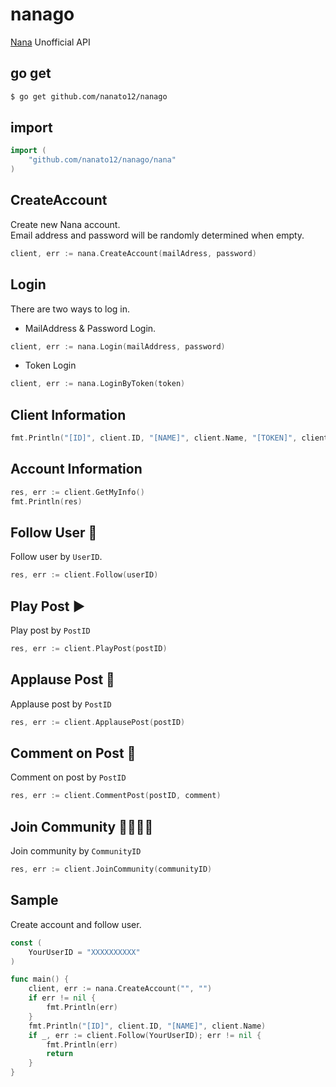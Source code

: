 # nanago
[Nana](https://nana-music.com/) Unofficial API

## go get
```bash
$ go get github.com/nanato12/nanago
```

## import
```go
import (
    "github.com/nanato12/nanago/nana"
)
```

## CreateAccount
Create new Nana account.  
Email address and password will be randomly determined when empty.

```go
client, err := nana.CreateAccount(mailAdress, password)
```

## Login
There are two ways to log in.
- MailAddress & Password Login.
```go
client, err := nana.Login(mailAddress, password)
```
- Token Login
```go
client, err := nana.LoginByToken(token)
```

## Client Information
```go
fmt.Println("[ID]", client.ID, "[NAME]", client.Name, "[TOKEN]", client.Token)
```

## Account Information
```go
res, err := client.GetMyInfo()
fmt.Println(res)
```

## Follow User 🙆
Follow user by `UserID`.
```go
res, err := client.Follow(userID)
```

## Play Post ▶️
Play post by `PostID`
```go
res, err := client.PlayPost(postID)
```
## Applause Post 👏
Applause post by `PostID`
```go
res, err := client.ApplausePost(postID)
```
## Comment on Post 💬
Comment on post by `PostID`
```go
res, err := client.CommentPost(postID, comment)
```
## Join Community 👨‍👨‍👧‍👧
Join community by `CommunityID`
```go
res, err := client.JoinCommunity(communityID)
```
## Sample
Create account and follow user.
```go
const (
	YourUserID = "XXXXXXXXXX"
)

func main() {
	client, err := nana.CreateAccount("", "")
	if err != nil {
		fmt.Println(err)
	}
	fmt.Println("[ID]", client.ID, "[NAME]", client.Name)
	if _, err := client.Follow(YourUserID); err != nil {
		fmt.Println(err)
		return
	}
}
```

